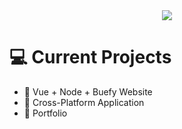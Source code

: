 
<div align="center">
    <img src="https://github-readme-stats.vercel.app/api?username=4prkali&show_icons=true&theme=darcula&count_private=true"/>
</div>

# :computer: Current Projects 
 - :floppy_disk: Vue + Node + Buefy Website
 - :floppy_disk: Cross-Platform Application
 - :floppy_disk: Portfolio


